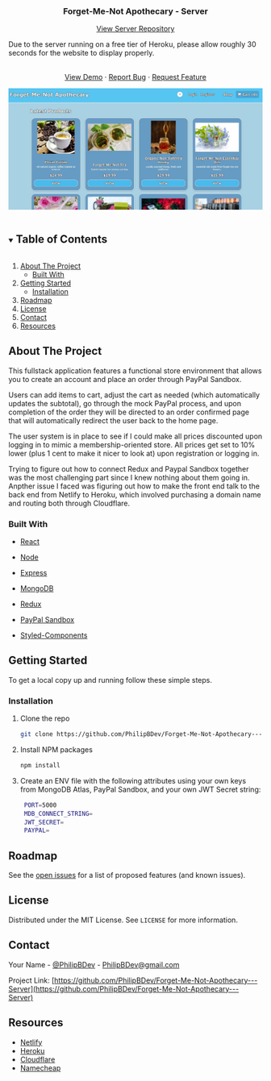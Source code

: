   <h3 align="center">Forget-Me-Not Apothecary - Server</h3>
    <p align="center">
<a href="https://github.com/PhilipBDev/Forget-Me-Not-Apothecary---Server">View Server Repository</a>
</p>

<p>
Due to the server running on a free tier of Heroku, please allow roughly 30 seconds for the website to display properly.
</p>

  <p align="center">
    <br />
    <a href="https://www.fmn-apothecary.store/">View Demo</a>
    ·
    <a href="https://github.com/PhilipBDev/Forget-Me-Not-Apothecary---Server/issues">Report Bug</a>
    ·
    <a href="https://github.com/PhilipBDev/Forget-Me-Not-Apothecary---Server/issues">Request Feature</a>
    </p>

<p align="center">
  <a href="https://www.fmn-apothecary.store">
    <img src="./preview.jpg">
  </a>
</p>

<!-- TABLE OF CONTENTS -->
<details open="open">
  <summary><h2 style="display: inline-block">Table of Contents</h2></summary>
  <ol>
    <li>
      <a href="#about-the-project">About The Project</a>
      <ul>
        <li><a href="#built-with">Built With</a></li>
      </ul>
    </li>
    <li>
      <a href="#getting-started">Getting Started</a>
      <ul>
        <li><a href="#installation">Installation</a></li>
      </ul>
    </li>
    <li><a href="#roadmap">Roadmap</a></li>
    <li><a href="#license">License</a></li>
    <li><a href="#contact">Contact</a></li>
    <li><a href="#resources">Resources</a></li>
  </ol>
</details>

<!-- ABOUT THE PROJECT -->

## About The Project

This fullstack application features a functional store environment that allows you to create an account and place an order through PayPal Sandbox.

Users can add items to cart, adjust the cart as needed (which automatically updates the subtotal), go through the mock PayPal process, and upon completion of the order they will be directed to an order confirmed page that will automatically redirect the user back to the home page.

The user system is in place to see if I could make all prices discounted upon logging in to mimic a membership-oriented store. All prices get set to 10% lower (plus 1 cent to make it nicer to look at) upon registration or logging in.

Trying to figure out how to connect Redux and Paypal Sandbox together was the most challenging part since I knew nothing about them going in. Anpther issue I faced was figuring out how to make the front end talk to the back end from Netlify to Heroku, which involved purchasing a domain name and routing both through Cloudflare.

### Built With

- [React](https://reactjs.org/)
- [Node](https://nodejs.org/en/)
- [Express](https://expressjs.com/)
- [MongoDB](https://www.mongodb.com/)

- [Redux](https://react-redux.js.org/)
- [PayPal Sandbox](https://developer.paypal.com/)
- [Styled-Components](https://styled-components.com/)

<!-- GETTING STARTED -->

## Getting Started

To get a local copy up and running follow these simple steps.

### Installation

1. Clone the repo
   ```sh
   git clone https://github.com/PhilipBDev/Forget-Me-Not-Apothecary---Server.git
   ```
2. Install NPM packages
   ```sh
   npm install
   ```
3. Create an ENV file with the following attributes using your own keys from MongoDB Atlas, PayPal Sandbox, and your own JWT Secret string:

   ```sh
    PORT=5000
    MDB_CONNECT_STRING=
    JWT_SECRET=
    PAYPAL=
   ```

<!-- ROADMAP -->

## Roadmap

See the [open issues](https://github.com/PhilipBDev/Forget-Me-Not-Apothecary---Server/issues) for a list of proposed features (and known issues).

<!-- LICENSE -->

## License

Distributed under the MIT License. See `LICENSE` for more information.

<!-- CONTACT -->

## Contact

Your Name - [@PhilipBDev](https://twitter.com/PhilipBDev) - PhilipBDev@gmail.com

Project Link: [https://github.com/PhilipBDev/Forget-Me-Not-Apothecary---Server](https://github.com/PhilipBDev/Forget-Me-Not-Apothecary---Server)

<!-- RESOURCES -->

## Resources

- [Netlify](https://www.netlify.com/)
- [Heroku](https://www.heroku.com/)
- [Cloudflare](https://www.cloudflare.com/)
- [Namecheap](https://www.namecheap.com/)
